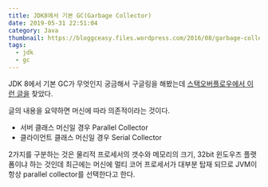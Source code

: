 ```yaml
---
title: JDK8에서 기본 GC(Garbage Collector)
date: 2019-05-31 22:51:04
category: Java
thumbnail: https://bloggceasy.files.wordpress.com/2016/08/garbage-collection.png
tags:
  - jdk
  - gc
---
```


JDK 8에서 기본 GC가 무엇인지 궁금해서 구글링을 해봤는데 [스택오버플로우에서 이런 글을](http://stackoverflow.com/questions/33206313/default-garbage-collector-for-java-8) 찾았다.

글의 내용을 요약하면 머신에 따라 의존적이라는 것이다.

*  서버 클래스 머신일 경우 Parallel Collector
*  클라이언트 클래스 머신일 경우 Serial Collector

2가지를 구분하는 것은 물리적 프로세서의 갯수와 메모리의 크기, 32bit 윈도우즈 플랫폼이냐 하는 것인데 최근에는 머신에 멀티 코어 프로세서가 대부분 탑재 되므로 JVM이 항상 parallel collector를 선택한다고 한다.